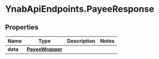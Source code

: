 # YnabApiEndpoints.PayeeResponse

## Properties
Name | Type | Description | Notes
------------ | ------------- | ------------- | -------------
**data** | [**PayeeWrapper**](PayeeWrapper.md) |  | 


